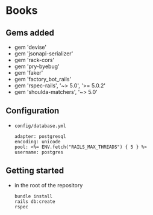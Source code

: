 # Books

## Gems added

* gem 'devise'
* gem 'jsonapi-serializer'
* gem 'rack-cors'
* gem 'pry-byebug'
* gem 'faker'
* gem 'factory_bot_rails'
* gem 'rspec-rails', '~> 5.0', '>= 5.0.2' 
* gem 'shoulda-matchers', '~> 5.0'

## Configuration

* `config/database.yml`

      adapter: postgresql
      encoding: unicode
      pool: <%= ENV.fetch("RAILS_MAX_THREADS") { 5 } %>
      username: postgres

## Getting started

* in the root of the repository
            
      bundle install
      rails db:create
      rspec
